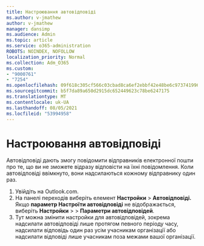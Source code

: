 ```yaml
---
title: Настроювання автовідповіді
ms.author: v-jmathew
author: v-jmathew
manager: dansimp
ms.audience: Admin
ms.topic: article
ms.service: o365-administration
ROBOTS: NOINDEX, NOFOLLOW
localization_priority: Normal
ms.collection: Adm_O365
ms.custom:
- "9000761"
- "7254"
ms.openlocfilehash: 09f618c305cf566c03cbad8ca6ef2ebbf42e48be6c97374199654005698053df
ms.sourcegitcommit: b5f7da89a650d2915dc652449623c78be6247175
ms.translationtype: MT
ms.contentlocale: uk-UA
ms.lasthandoff: 08/05/2021
ms.locfileid: "53994958"
---
```

# <a name="set-up-an-automatic-reply"></a>Настроювання автовідповіді

Автовідповіді дають змогу повідомити відправників електронної пошти про те, що ви не зможете відразу відповісти на їхні повідомлення. Коли автовідповіді ввімкнуто, вони надсилаються кожному відправнику один раз.

1. Увійдіть на Outlook.com.
2. На панелі переходів виберіть елемент **Настройки**  >  **Автовідповіді.** Якщо **параметр Настроїти автовідповіді** не відображається, виберіть **Настройки**  >    >  **Параметри автовідповідей**.
3. Тут можна змінити настройки для автовідповідей, зокрема надсилати автовідповіді лише протягом певного періоду часу, надсилати відповідь один раз усім учасникам організації або надсилати відповіді лише учасникам поза межами вашої організації.
